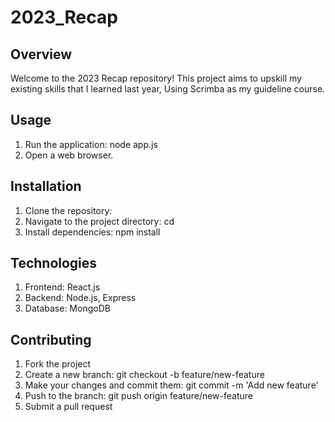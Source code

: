 # 2023_Recap

## Overview
Welcome to the 2023 Recap repository! This project aims to upskill my existing skills that I learned last year, Using Scrimba as my guideline course.

## Usage
1. Run the application: node app.js
2. Open a web browser.
   
## Installation
1. Clone the repository: 
2. Navigate to the project directory: cd 
3. Install dependencies: npm install

## Technologies
1. Frontend: React.js
2. Backend: Node.js, Express
3. Database: MongoDB


## Contributing
1. Fork the project
2. Create a new branch: git checkout -b feature/new-feature
3. Make your changes and commit them: git commit -m 'Add new feature'
4. Push to the branch: git push origin feature/new-feature
5. Submit a pull request


